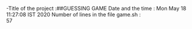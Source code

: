 -Title of the project :##GUESSING GAME
Date and the time : 
Mon May 18 11:27:08 IST 2020
Number of lines in the file game.sh :  
57
